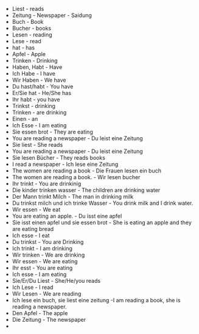 * Liest - reads
* Zeitung - Newspaper - Saidung
* Buch - Book
* Bucher - books
* Lesen - reading
* Lese - read
* hat - has
* Apfel - Apple
* Trinken - Drinking
* Haben, Habt - Have
* Ich Habe - I have
* Wir Haben - We have
* Du hast/habt - You have
* Er/Sie hat - He/She has
* Ihr habt - you have
* Trinkst - drinking
* Trinken - are drinking
* Einen - an
* Ich Esse - I am eating
* Sie essen brot - They are eating
* You are reading a newspaper - Du leist eine Zeitung
* Sie liest - She reads
* You are reading a newspaper - Du leist eine Zeitung
* Sie lesen Bücher - They reads books
* I read a newspaper - Ich lese eine Zeitung
* The women are reading a book - Die Frauen lesen ein buch
* The women are reading a book. - Wir lesen bucher
* Ihr trinkt - You are drinkinig
* Die kinder trinken wasser - The children are drinking water
* Der Mann trinkt Milch - The man in drinking milk
* Du trinkst milch und ich trinke Wasser - You drink milk and I drink water.
* Wir essen - We eat
* You are eating an apple. - Du isst eine apfel
* Sie isst einen apfel und sie essen brot - She is eating an apple and they are eating bread
* Ich esse - I eat
* Du trinkst - You are Drinking
* Ich trinkt - I am drinking
* Wir trinken - We are drinking
* Wir essen - We are eating
* Ihr esst - You are eating
* Ich esse - I am eating
* Sie/Er/Du Liest - She/He/you reads
* Ich Lese - I read
* Wir Lesen - We are reading
* Ich lese ein buch, sie liest eine zeitung -I am reading a book, she is reading a newspaper.
* Den Apfel - The apple
* Die Zeitung - The newspaper
* 